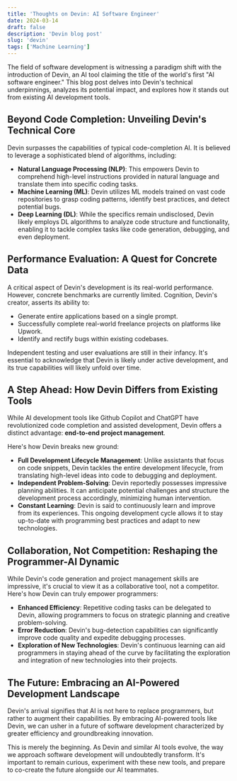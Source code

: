 ```yaml
---
title: 'Thoughts on Devin: AI Software Engineer'
date: 2024-03-14
draft: false
description: 'Devin blog post'
slug: 'devin'
tags: ['Machine Learning']
---
```


The field of software development is witnessing a paradigm shift with the introduction of Devin, an AI tool claiming the title of the world's first "AI software engineer." This blog post delves into Devin's technical underpinnings, analyzes its potential impact, and explores how it stands out from existing AI development tools.

## Beyond Code Completion: Unveiling Devin's Technical Core

Devin surpasses the capabilities of typical code-completion AI. It is believed to leverage a sophisticated blend of algorithms, including:

- **Natural Language Processing (NLP)**: This empowers Devin to comprehend high-level instructions provided in natural language and translate them into specific coding tasks.
- **Machine Learning (ML)**: Devin utilizes ML models trained on vast code repositories to grasp coding patterns, identify best practices, and detect potential bugs.
- **Deep Learning (DL)**: While the specifics remain undisclosed, Devin likely employs DL algorithms to analyze code structure and functionality, enabling it to tackle complex tasks like code generation, debugging, and even deployment.

## Performance Evaluation: A Quest for Concrete Data

A critical aspect of Devin's development is its real-world performance. However, concrete benchmarks are currently limited. Cognition, Devin's creator, asserts its ability to:

- Generate entire applications based on a single prompt.
- Successfully complete real-world freelance projects on platforms like Upwork.
- Identify and rectify bugs within existing codebases.

Independent testing and user evaluations are still in their infancy. It's essential to acknowledge that Devin is likely under active development, and its true capabilities will likely unfold over time.

## A Step Ahead: How Devin Differs from Existing Tools

While AI development tools like Github Copilot and ChatGPT have revolutionized code completion and assisted development, Devin offers a distinct advantage: **end-to-end project management**.

Here's how Devin breaks new ground:

- **Full Development Lifecycle Management**: Unlike assistants that focus on code snippets, Devin tackles the entire development lifecycle, from translating high-level ideas into code to debugging and deployment.
- **Independent Problem-Solving**: Devin reportedly possesses impressive planning abilities. It can anticipate potential challenges and structure the development process accordingly, minimizing human intervention.
- **Constant Learning**: Devin is said to continuously learn and improve from its experiences. This ongoing development cycle allows it to stay up-to-date with programming best practices and adapt to new technologies.

## Collaboration, Not Competition: Reshaping the Programmer-AI Dynamic

While Devin's code generation and project management skills are impressive, it's crucial to view it as a collaborative tool, not a competitor. Here's how Devin can truly empower programmers:

- **Enhanced Efficiency**: Repetitive coding tasks can be delegated to Devin, allowing programmers to focus on strategic planning and creative problem-solving.
- **Error Reduction**: Devin's bug-detection capabilities can significantly improve code quality and expedite debugging processes.
- **Exploration of New Technologies**: Devin's continuous learning can aid programmers in staying ahead of the curve by facilitating the exploration and integration of new technologies into their projects.

## The Future: Embracing an AI-Powered Development Landscape

Devin's arrival signifies that AI is not here to replace programmers, but rather to augment their capabilities. By embracing AI-powered tools like Devin, we can usher in a future of software development characterized by greater efficiency and groundbreaking innovation.

This is merely the beginning. As Devin and similar AI tools evolve, the way we approach software development will undoubtedly transform. It's important to remain curious, experiment with these new tools, and prepare to co-create the future alongside our AI teammates.
